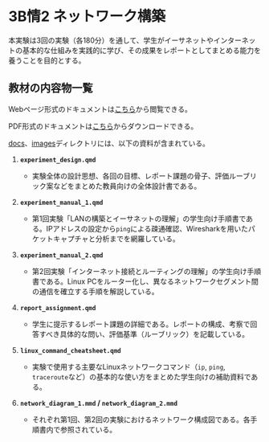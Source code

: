 # 3B情2 ネットワーク構築

本実験は3回の実験（各180分）を通して、学生がイーサネットやインターネットの基本的な仕組みを実践的に学び、その成果をレポートとしてまとめる能力を養うことを目的とする。

## 教材の内容物一覧

Webページ形式のドキュメントは[こちら](./docs/_site/index.html)から閲覧できる。

PDF形式のドキュメントは[こちら](./docs/_site/index.pdf)からダウンロードできる。

[docs](./docs)、[images](./images)ディレクトリには、以下の資料が含まれている。

1.  **`experiment_design.qmd`**
    *   実験全体の設計思想、各回の目標、レポート課題の骨子、評価ルーブリック案などをまとめた教員向けの全体設計書である。

2.  **`experiment_manual_1.qmd`**
    *   第1回実験「LANの構築とイーサネットの理解」の学生向け手順書である。IPアドレスの設定から`ping`による疎通確認、Wiresharkを用いたパケットキャプチャと分析までを網羅している。

3.  **`experiment_manual_2.qmd`**
    *   第2回実験「インターネット接続とルーティングの理解」の学生向け手順書である。Linux PCをルーター化し、異なるネットワークセグメント間の通信を確立する手順を解説している。

4.  **`report_assignment.qmd`**
    *   学生に提示するレポート課題の詳細である。レポートの構成、考察で回答すべき具体的な問い、評価基準（ルーブリック）を記載している。

5.  **`linux_command_cheatsheet.qmd`**
    *   実験で使用する主要なLinuxネットワークコマンド（`ip`, `ping`, `traceroute`など）の基本的な使い方をまとめた学生向けの補助資料である。

6.  **`network_diagram_1.mmd` / `network_diagram_2.mmd`**
    *   それぞれ第1回、第2回の実験におけるネットワーク構成図である。各手順書内で参照されている。

